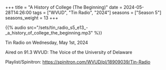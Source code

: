 +++
title = "A History of College (The Beginning)"
date = 2024-05-28T14:26:00
tags = ["WVUD", "Tin Radio", "2024"]
seasons = ["Season 5"]
seasons_weight = 13
+++

{{% audio src="/sets/tin_radio_s5_e13_-_a_history_of_college_the_beginning.mp3" %}}

Tin Radio on Wednesday, May 1st, 2024

Aired on 91.3 WVUD: The Voice of the University of Delaware

Playlist/Spinitron: https://spinitron.com/WVUD/pl/18909039/Tin-Radio

